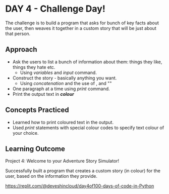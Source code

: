 # DAY 4 - Challenge Day!
The challenge is to build a program that asks for bunch of key facts about the user, then weaves it together in a custom story that will be just about that person.
## Approach
- Ask the users to list a bunch of information about them: things they like, things they hate etc.
    - Using _variables_ and _input_ command.
- Construct the story - basically anything you want.
    - Using _concatenation_ and the use of , and ""
- One paragraph at a time using _print_ command.
- Print the output text in ***colour***
## Concepts Practiced
- Learned how to print coloured text in the output.
- Used _print_ statements with special colour codes to specify text colour of your choice.
## Learning Outcome
Project 4: Welcome to your Adventure Story Simulator!

Successfully built a program that creates a custom story (in colour) for the user, based on the information they provide. 

https://replit.com/@deveshincloud/day4of100-days-of-code-in-Python
